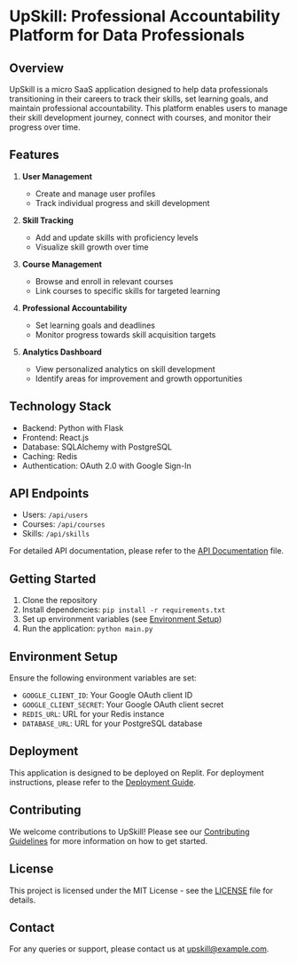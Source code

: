 # UpSkill: Professional Accountability Platform for Data Professionals

## Overview

UpSkill is a micro SaaS application designed to help data professionals transitioning in their careers to track their skills, set learning goals, and maintain professional accountability. This platform enables users to manage their skill development journey, connect with courses, and monitor their progress over time.

## Features

1. **User Management**
   - Create and manage user profiles
   - Track individual progress and skill development

2. **Skill Tracking**
   - Add and update skills with proficiency levels
   - Visualize skill growth over time

3. **Course Management**
   - Browse and enroll in relevant courses
   - Link courses to specific skills for targeted learning

4. **Professional Accountability**
   - Set learning goals and deadlines
   - Monitor progress towards skill acquisition targets

5. **Analytics Dashboard**
   - View personalized analytics on skill development
   - Identify areas for improvement and growth opportunities

## Technology Stack

- Backend: Python with Flask
- Frontend: React.js
- Database: SQLAlchemy with PostgreSQL
- Caching: Redis
- Authentication: OAuth 2.0 with Google Sign-In

## API Endpoints

- Users: `/api/users`
- Courses: `/api/courses`
- Skills: `/api/skills`

For detailed API documentation, please refer to the [API Documentation](./api_docs.md) file.

## Getting Started

1. Clone the repository
2. Install dependencies: `pip install -r requirements.txt`
3. Set up environment variables (see [Environment Setup](#environment-setup))
4. Run the application: `python main.py`

## Environment Setup

Ensure the following environment variables are set:

- `GOOGLE_CLIENT_ID`: Your Google OAuth client ID
- `GOOGLE_CLIENT_SECRET`: Your Google OAuth client secret
- `REDIS_URL`: URL for your Redis instance
- `DATABASE_URL`: URL for your PostgreSQL database

## Deployment

This application is designed to be deployed on Replit. For deployment instructions, please refer to the [Deployment Guide](./deployment_guide.md).

## Contributing

We welcome contributions to UpSkill! Please see our [Contributing Guidelines](./CONTRIBUTING.md) for more information on how to get started.

## License

This project is licensed under the MIT License - see the [LICENSE](./LICENSE) file for details.

## Contact

For any queries or support, please contact us at upskill@example.com.

